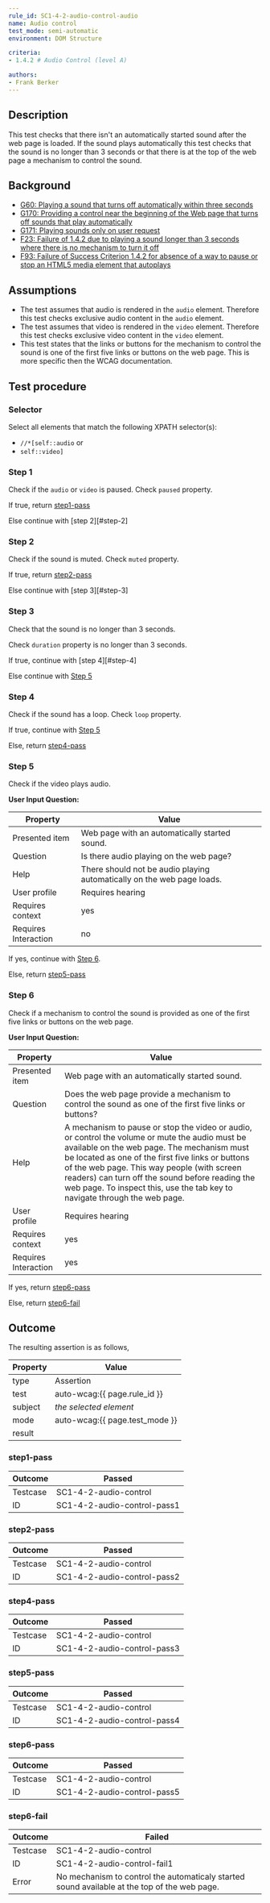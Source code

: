 ```yaml
---
rule_id: SC1-4-2-audio-control-audio
name: Audio control
test_mode: semi-automatic
environment: DOM Structure

criteria:
- 1.4.2 # Audio Control (level A)

authors:
- Frank Berker
---
```


## Description

This test checks that there isn't an automatically started sound after the web page is loaded. If the sound plays automatically this test checks that the sound is no longer than 3 seconds or that there is at the top of the web page a mechanism to control the sound.

## Background

- [G60: Playing a sound that turns off automatically within three seconds](http://www.w3.org/TR/2014/NOTE-WCAG20-TECHS-20140916/G60)
- [G170: Providing a control near the beginning of the Web page that turns off sounds that play automatically](http://www.w3.org/TR/2014/NOTE-WCAG20-TECHS-20140916/G170)
- [G171: Playing sounds only on user request](http://www.w3.org/TR/2014/NOTE-WCAG20-TECHS-20140916/G171)
- [F23: Failure of 1.4.2 due to playing a sound longer than 3 seconds where there is no mechanism to turn it off](http://www.w3.org/TR/2014/NOTE-WCAG20-TECHS-20140916/F23)
- [F93: Failure of Success Criterion 1.4.2 for absence of a way to pause or stop an HTML5 media element that autoplays](http://www.w3.org/TR/2014/NOTE-WCAG20-TECHS-20140916/F93)

## Assumptions

- The test assumes that audio is rendered in the `audio` element. Therefore this test checks exclusive audio content in the `audio` element.
- The test assumes that video is rendered in the `video` element. Therefore this test checks exclusive video content in the `video` element.
- This test states that the links or buttons for the mechanism to control the sound is one of the first five links or buttons on the web page. This is more specific then the WCAG documentation.

## Test procedure

### Selector

Select all elements that match the following XPATH selector(s):

- `//*[self::audio` or
- `self::video]`

### Step 1

Check if the `audio` or `video` is paused. Check `paused` property.

If true, return [step1-pass](#step1-pass)

Else continue with [step 2][#step-2]

### Step 2

Check if the sound is muted. Check `muted` property.

If true, return [step2-pass](#step2-pass)

Else continue with [step 3][#step-3]

### Step 3

Check that the sound is no longer than 3 seconds.

Check `duration` property is no longer than 3 seconds.

If true, continue with [step 4][#step-4]

Else continue with [Step 5](#step-5)

### Step 4

Check if the sound has a loop. Check `loop` property.

If true, continue with [Step 5](#step-5)

Else, return [step4-pass](#step4-pass)

### Step 5

Check if the video plays audio.

**User Input Question:**

| Property             | Value
|----------------------|---------
| Presented item       | Web page with an automatically started sound.
| Question             | Is there audio playing on the web page?
| Help                 | There should not be audio playing automatically on the web page loads.
| User profile         | Requires hearing
| Requires context     | yes
| Requires Interaction | no

If yes, continue with [Step 6](#step-6).

Else, return [step5-pass](#step5-pass)

### Step 6

Check if a mechanism to control the sound is provided as one of the first five links or buttons on the web page.

**User Input Question:**

| Property             | Value
|----------------------|---------
| Presented item       | Web page with an automatically started sound.
| Question             | Does the web page provide a mechanism to control the sound as one of the first five links or buttons?
| Help                 | A mechanism to pause or stop the video or audio, or control the volume or mute the audio must be available on the web page. The mechanism must be located as one of the first five links or buttons of the web page. This way people (with screen readers) can turn off the sound before reading the web page. To inspect this, use the tab key to navigate through the web page.
| User profile         | Requires hearing
| Requires context     | yes
| Requires Interaction | yes

If yes, return [step6-pass](#step6-pass)

Else, return [step6-fail](#step6-fail)

## Outcome

The resulting assertion is as follows,

| Property | Value
|----------|----------
| type     | Assertion
| test     | auto-wcag:{{ page.rule_id }}
| subject  | *the selected element*
| mode     | auto-wcag:{{ page.test_mode }}
| result   | <One TestResult from below>

### step1-pass

| Outcome  | Passed
|----------|-----
| Testcase | SC1-4-2-audio-control
| ID       | SC1-4-2-audio-control-pass1

### step2-pass

| Outcome  | Passed
|----------|-----
| Testcase | SC1-4-2-audio-control
| ID       | SC1-4-2-audio-control-pass2

### step4-pass

| Outcome  | Passed
|----------|-----
| Testcase | SC1-4-2-audio-control
| ID       | SC1-4-2-audio-control-pass3

### step5-pass

| Outcome  | Passed
|----------|-----
| Testcase | SC1-4-2-audio-control
| ID       | SC1-4-2-audio-control-pass4

### step6-pass

| Outcome  | Passed
|----------|-----
| Testcase | SC1-4-2-audio-control
| ID       | SC1-4-2-audio-control-pass5

### step6-fail

| Outcome  | Failed
|----------|-----
| Testcase | SC1-4-2-audio-control
| ID       | SC1-4-2-audio-control-fail1
| Error    | No mechanism to control the automaticaly started sound available at the top of the web page.
